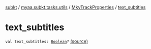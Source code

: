 [subkt](../../index.md) / [myaa.subkt.tasks.utils](../index.md) / [MkvTrackProperties](index.md) / [text_subtitles](./text_subtitles.md)

# text_subtitles

`val text_subtitles: `[`Boolean`](https://kotlinlang.org/api/latest/jvm/stdlib/kotlin/-boolean/index.html)`?` [(source)](https://github.com/Myaamori/SubKt/blob/0.1.9/src/main/kotlin/myaa/subkt/tasks/utils/mkvmerge.kt#L108)